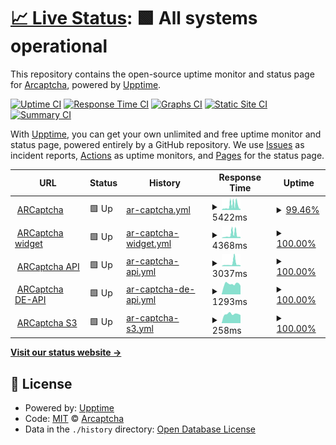 # [📈 Live Status](https://status.arcaptcha.ir): <!--live status--> **🟩 All systems operational**

This repository contains the open-source uptime monitor and status page for [Arcaptcha](https://arcaptcha.ir), powered by [Upptime](https://github.com/upptime/upptime).

[![Uptime CI](https://github.com/arcaptcha/ARCaptcha-monitoring/workflows/Uptime%20CI/badge.svg)](https://github.com/arcaptcha/ARCaptcha-monitoring/actions?query=workflow%3A%22Uptime+CI%22)
[![Response Time CI](https://github.com/arcaptcha/ARCaptcha-monitoring/workflows/Response%20Time%20CI/badge.svg)](https://github.com/arcaptcha/ARCaptcha-monitoring/actions?query=workflow%3A%22Response+Time+CI%22)
[![Graphs CI](https://github.com/arcaptcha/ARCaptcha-monitoring/workflows/Graphs%20CI/badge.svg)](https://github.com/arcaptcha/ARCaptcha-monitoring/actions?query=workflow%3A%22Graphs+CI%22)
[![Static Site CI](https://github.com/arcaptcha/ARCaptcha-monitoring/workflows/Static%20Site%20CI/badge.svg)](https://github.com/arcaptcha/ARCaptcha-monitoring/actions?query=workflow%3A%22Static+Site+CI%22)
[![Summary CI](https://github.com/arcaptcha/ARCaptcha-monitoring/workflows/Summary%20CI/badge.svg)](https://github.com/arcaptcha/ARCaptcha-monitoring/actions?query=workflow%3A%22Summary+CI%22)

With [Upptime](https://upptime.js.org), you can get your own unlimited and free uptime monitor and status page, powered entirely by a GitHub repository. We use [Issues](https://github.com/arcaptcha/ARCaptcha-monitoring/issues) as incident reports, [Actions](https://github.com/arcaptcha/ARCaptcha-monitoring/actions) as uptime monitors, and [Pages](https://status.arcaptcha.ir) for the status page.

<!--start: status pages-->
<!-- This summary is generated by Upptime (https://github.com/upptime/upptime) -->
<!-- Do not edit this manually, your changes will be overwritten -->
<!-- prettier-ignore -->
| URL | Status | History | Response Time | Uptime |
| --- | ------ | ------- | ------------- | ------ |
| <img alt="" src="https://icons.duckduckgo.com/ip3/arcaptcha.co.ico" height="13"> [ARCaptcha](https://arcaptcha.co/fa) | 🟩 Up | [ar-captcha.yml](https://github.com/arcaptcha/ARCaptcha-monitoring/commits/HEAD/history/ar-captcha.yml) | <details><summary><img alt="Response time graph" src="./graphs/ar-captcha/response-time-week.png" height="20"> 5422ms</summary><br><a href="https://status.arcaptcha.ir/history/ar-captcha"><img alt="Response time 4730" src="https://img.shields.io/endpoint?url=https%3A%2F%2Fraw.githubusercontent.com%2Farcaptcha%2FARCaptcha-monitoring%2FHEAD%2Fapi%2Far-captcha%2Fresponse-time.json"></a><br><a href="https://status.arcaptcha.ir/history/ar-captcha"><img alt="24-hour response time 1999" src="https://img.shields.io/endpoint?url=https%3A%2F%2Fraw.githubusercontent.com%2Farcaptcha%2FARCaptcha-monitoring%2FHEAD%2Fapi%2Far-captcha%2Fresponse-time-day.json"></a><br><a href="https://status.arcaptcha.ir/history/ar-captcha"><img alt="7-day response time 5422" src="https://img.shields.io/endpoint?url=https%3A%2F%2Fraw.githubusercontent.com%2Farcaptcha%2FARCaptcha-monitoring%2FHEAD%2Fapi%2Far-captcha%2Fresponse-time-week.json"></a><br><a href="https://status.arcaptcha.ir/history/ar-captcha"><img alt="30-day response time 3749" src="https://img.shields.io/endpoint?url=https%3A%2F%2Fraw.githubusercontent.com%2Farcaptcha%2FARCaptcha-monitoring%2FHEAD%2Fapi%2Far-captcha%2Fresponse-time-month.json"></a><br><a href="https://status.arcaptcha.ir/history/ar-captcha"><img alt="1-year response time 4706" src="https://img.shields.io/endpoint?url=https%3A%2F%2Fraw.githubusercontent.com%2Farcaptcha%2FARCaptcha-monitoring%2FHEAD%2Fapi%2Far-captcha%2Fresponse-time-year.json"></a></details> | <details><summary><a href="https://status.arcaptcha.ir/history/ar-captcha">99.46%</a></summary><a href="https://status.arcaptcha.ir/history/ar-captcha"><img alt="All-time uptime 99.48%" src="https://img.shields.io/endpoint?url=https%3A%2F%2Fraw.githubusercontent.com%2Farcaptcha%2FARCaptcha-monitoring%2FHEAD%2Fapi%2Far-captcha%2Fuptime.json"></a><br><a href="https://status.arcaptcha.ir/history/ar-captcha"><img alt="24-hour uptime 100.00%" src="https://img.shields.io/endpoint?url=https%3A%2F%2Fraw.githubusercontent.com%2Farcaptcha%2FARCaptcha-monitoring%2FHEAD%2Fapi%2Far-captcha%2Fuptime-day.json"></a><br><a href="https://status.arcaptcha.ir/history/ar-captcha"><img alt="7-day uptime 99.46%" src="https://img.shields.io/endpoint?url=https%3A%2F%2Fraw.githubusercontent.com%2Farcaptcha%2FARCaptcha-monitoring%2FHEAD%2Fapi%2Far-captcha%2Fuptime-week.json"></a><br><a href="https://status.arcaptcha.ir/history/ar-captcha"><img alt="30-day uptime 99.83%" src="https://img.shields.io/endpoint?url=https%3A%2F%2Fraw.githubusercontent.com%2Farcaptcha%2FARCaptcha-monitoring%2FHEAD%2Fapi%2Far-captcha%2Fuptime-month.json"></a><br><a href="https://status.arcaptcha.ir/history/ar-captcha"><img alt="1-year uptime 99.27%" src="https://img.shields.io/endpoint?url=https%3A%2F%2Fraw.githubusercontent.com%2Farcaptcha%2FARCaptcha-monitoring%2FHEAD%2Fapi%2Far-captcha%2Fuptime-year.json"></a></details>
| <img alt="" src="https://icons.duckduckgo.com/ip3/widget.arcaptcha.co.ico" height="13"> [ARCaptcha widget](https://widget.arcaptcha.co/1/api.js) | 🟩 Up | [ar-captcha-widget.yml](https://github.com/arcaptcha/ARCaptcha-monitoring/commits/HEAD/history/ar-captcha-widget.yml) | <details><summary><img alt="Response time graph" src="./graphs/ar-captcha-widget/response-time-week.png" height="20"> 4368ms</summary><br><a href="https://status.arcaptcha.ir/history/ar-captcha-widget"><img alt="Response time 1988" src="https://img.shields.io/endpoint?url=https%3A%2F%2Fraw.githubusercontent.com%2Farcaptcha%2FARCaptcha-monitoring%2FHEAD%2Fapi%2Far-captcha-widget%2Fresponse-time.json"></a><br><a href="https://status.arcaptcha.ir/history/ar-captcha-widget"><img alt="24-hour response time 1820" src="https://img.shields.io/endpoint?url=https%3A%2F%2Fraw.githubusercontent.com%2Farcaptcha%2FARCaptcha-monitoring%2FHEAD%2Fapi%2Far-captcha-widget%2Fresponse-time-day.json"></a><br><a href="https://status.arcaptcha.ir/history/ar-captcha-widget"><img alt="7-day response time 4368" src="https://img.shields.io/endpoint?url=https%3A%2F%2Fraw.githubusercontent.com%2Farcaptcha%2FARCaptcha-monitoring%2FHEAD%2Fapi%2Far-captcha-widget%2Fresponse-time-week.json"></a><br><a href="https://status.arcaptcha.ir/history/ar-captcha-widget"><img alt="30-day response time 2445" src="https://img.shields.io/endpoint?url=https%3A%2F%2Fraw.githubusercontent.com%2Farcaptcha%2FARCaptcha-monitoring%2FHEAD%2Fapi%2Far-captcha-widget%2Fresponse-time-month.json"></a><br><a href="https://status.arcaptcha.ir/history/ar-captcha-widget"><img alt="1-year response time 2152" src="https://img.shields.io/endpoint?url=https%3A%2F%2Fraw.githubusercontent.com%2Farcaptcha%2FARCaptcha-monitoring%2FHEAD%2Fapi%2Far-captcha-widget%2Fresponse-time-year.json"></a></details> | <details><summary><a href="https://status.arcaptcha.ir/history/ar-captcha-widget">100.00%</a></summary><a href="https://status.arcaptcha.ir/history/ar-captcha-widget"><img alt="All-time uptime 99.73%" src="https://img.shields.io/endpoint?url=https%3A%2F%2Fraw.githubusercontent.com%2Farcaptcha%2FARCaptcha-monitoring%2FHEAD%2Fapi%2Far-captcha-widget%2Fuptime.json"></a><br><a href="https://status.arcaptcha.ir/history/ar-captcha-widget"><img alt="24-hour uptime 100.00%" src="https://img.shields.io/endpoint?url=https%3A%2F%2Fraw.githubusercontent.com%2Farcaptcha%2FARCaptcha-monitoring%2FHEAD%2Fapi%2Far-captcha-widget%2Fuptime-day.json"></a><br><a href="https://status.arcaptcha.ir/history/ar-captcha-widget"><img alt="7-day uptime 100.00%" src="https://img.shields.io/endpoint?url=https%3A%2F%2Fraw.githubusercontent.com%2Farcaptcha%2FARCaptcha-monitoring%2FHEAD%2Fapi%2Far-captcha-widget%2Fuptime-week.json"></a><br><a href="https://status.arcaptcha.ir/history/ar-captcha-widget"><img alt="30-day uptime 100.00%" src="https://img.shields.io/endpoint?url=https%3A%2F%2Fraw.githubusercontent.com%2Farcaptcha%2FARCaptcha-monitoring%2FHEAD%2Fapi%2Far-captcha-widget%2Fuptime-month.json"></a><br><a href="https://status.arcaptcha.ir/history/ar-captcha-widget"><img alt="1-year uptime 99.77%" src="https://img.shields.io/endpoint?url=https%3A%2F%2Fraw.githubusercontent.com%2Farcaptcha%2FARCaptcha-monitoring%2FHEAD%2Fapi%2Far-captcha-widget%2Fuptime-year.json"></a></details>
| <img alt="" src="https://icons.duckduckgo.com/ip3/api.arcaptcha.ir.ico" height="13"> [ARCaptcha API](https://api.arcaptcha.ir/arcaptcha/api/heartbeat) | 🟩 Up | [ar-captcha-api.yml](https://github.com/arcaptcha/ARCaptcha-monitoring/commits/HEAD/history/ar-captcha-api.yml) | <details><summary><img alt="Response time graph" src="./graphs/ar-captcha-api/response-time-week.png" height="20"> 3037ms</summary><br><a href="https://status.arcaptcha.ir/history/ar-captcha-api"><img alt="Response time 2212" src="https://img.shields.io/endpoint?url=https%3A%2F%2Fraw.githubusercontent.com%2Farcaptcha%2FARCaptcha-monitoring%2FHEAD%2Fapi%2Far-captcha-api%2Fresponse-time.json"></a><br><a href="https://status.arcaptcha.ir/history/ar-captcha-api"><img alt="24-hour response time 1363" src="https://img.shields.io/endpoint?url=https%3A%2F%2Fraw.githubusercontent.com%2Farcaptcha%2FARCaptcha-monitoring%2FHEAD%2Fapi%2Far-captcha-api%2Fresponse-time-day.json"></a><br><a href="https://status.arcaptcha.ir/history/ar-captcha-api"><img alt="7-day response time 3037" src="https://img.shields.io/endpoint?url=https%3A%2F%2Fraw.githubusercontent.com%2Farcaptcha%2FARCaptcha-monitoring%2FHEAD%2Fapi%2Far-captcha-api%2Fresponse-time-week.json"></a><br><a href="https://status.arcaptcha.ir/history/ar-captcha-api"><img alt="30-day response time 1782" src="https://img.shields.io/endpoint?url=https%3A%2F%2Fraw.githubusercontent.com%2Farcaptcha%2FARCaptcha-monitoring%2FHEAD%2Fapi%2Far-captcha-api%2Fresponse-time-month.json"></a><br><a href="https://status.arcaptcha.ir/history/ar-captcha-api"><img alt="1-year response time 2628" src="https://img.shields.io/endpoint?url=https%3A%2F%2Fraw.githubusercontent.com%2Farcaptcha%2FARCaptcha-monitoring%2FHEAD%2Fapi%2Far-captcha-api%2Fresponse-time-year.json"></a></details> | <details><summary><a href="https://status.arcaptcha.ir/history/ar-captcha-api">100.00%</a></summary><a href="https://status.arcaptcha.ir/history/ar-captcha-api"><img alt="All-time uptime 99.00%" src="https://img.shields.io/endpoint?url=https%3A%2F%2Fraw.githubusercontent.com%2Farcaptcha%2FARCaptcha-monitoring%2FHEAD%2Fapi%2Far-captcha-api%2Fuptime.json"></a><br><a href="https://status.arcaptcha.ir/history/ar-captcha-api"><img alt="24-hour uptime 100.00%" src="https://img.shields.io/endpoint?url=https%3A%2F%2Fraw.githubusercontent.com%2Farcaptcha%2FARCaptcha-monitoring%2FHEAD%2Fapi%2Far-captcha-api%2Fuptime-day.json"></a><br><a href="https://status.arcaptcha.ir/history/ar-captcha-api"><img alt="7-day uptime 100.00%" src="https://img.shields.io/endpoint?url=https%3A%2F%2Fraw.githubusercontent.com%2Farcaptcha%2FARCaptcha-monitoring%2FHEAD%2Fapi%2Far-captcha-api%2Fuptime-week.json"></a><br><a href="https://status.arcaptcha.ir/history/ar-captcha-api"><img alt="30-day uptime 100.00%" src="https://img.shields.io/endpoint?url=https%3A%2F%2Fraw.githubusercontent.com%2Farcaptcha%2FARCaptcha-monitoring%2FHEAD%2Fapi%2Far-captcha-api%2Fuptime-month.json"></a><br><a href="https://status.arcaptcha.ir/history/ar-captcha-api"><img alt="1-year uptime 98.99%" src="https://img.shields.io/endpoint?url=https%3A%2F%2Fraw.githubusercontent.com%2Farcaptcha%2FARCaptcha-monitoring%2FHEAD%2Fapi%2Far-captcha-api%2Fuptime-year.json"></a></details>
| <img alt="" src="https://icons.duckduckgo.com/ip3/de-api.arcaptcha.co.ico" height="13"> [ARCaptcha DE-API](https://de-api.arcaptcha.co/arcaptcha/api/heartbeat) | 🟩 Up | [ar-captcha-de-api.yml](https://github.com/arcaptcha/ARCaptcha-monitoring/commits/HEAD/history/ar-captcha-de-api.yml) | <details><summary><img alt="Response time graph" src="./graphs/ar-captcha-de-api/response-time-week.png" height="20"> 1293ms</summary><br><a href="https://status.arcaptcha.ir/history/ar-captcha-de-api"><img alt="Response time 1325" src="https://img.shields.io/endpoint?url=https%3A%2F%2Fraw.githubusercontent.com%2Farcaptcha%2FARCaptcha-monitoring%2FHEAD%2Fapi%2Far-captcha-de-api%2Fresponse-time.json"></a><br><a href="https://status.arcaptcha.ir/history/ar-captcha-de-api"><img alt="24-hour response time 1381" src="https://img.shields.io/endpoint?url=https%3A%2F%2Fraw.githubusercontent.com%2Farcaptcha%2FARCaptcha-monitoring%2FHEAD%2Fapi%2Far-captcha-de-api%2Fresponse-time-day.json"></a><br><a href="https://status.arcaptcha.ir/history/ar-captcha-de-api"><img alt="7-day response time 1293" src="https://img.shields.io/endpoint?url=https%3A%2F%2Fraw.githubusercontent.com%2Farcaptcha%2FARCaptcha-monitoring%2FHEAD%2Fapi%2Far-captcha-de-api%2Fresponse-time-week.json"></a><br><a href="https://status.arcaptcha.ir/history/ar-captcha-de-api"><img alt="30-day response time 1325" src="https://img.shields.io/endpoint?url=https%3A%2F%2Fraw.githubusercontent.com%2Farcaptcha%2FARCaptcha-monitoring%2FHEAD%2Fapi%2Far-captcha-de-api%2Fresponse-time-month.json"></a><br><a href="https://status.arcaptcha.ir/history/ar-captcha-de-api"><img alt="1-year response time 1325" src="https://img.shields.io/endpoint?url=https%3A%2F%2Fraw.githubusercontent.com%2Farcaptcha%2FARCaptcha-monitoring%2FHEAD%2Fapi%2Far-captcha-de-api%2Fresponse-time-year.json"></a></details> | <details><summary><a href="https://status.arcaptcha.ir/history/ar-captcha-de-api">100.00%</a></summary><a href="https://status.arcaptcha.ir/history/ar-captcha-de-api"><img alt="All-time uptime 100.00%" src="https://img.shields.io/endpoint?url=https%3A%2F%2Fraw.githubusercontent.com%2Farcaptcha%2FARCaptcha-monitoring%2FHEAD%2Fapi%2Far-captcha-de-api%2Fuptime.json"></a><br><a href="https://status.arcaptcha.ir/history/ar-captcha-de-api"><img alt="24-hour uptime 100.00%" src="https://img.shields.io/endpoint?url=https%3A%2F%2Fraw.githubusercontent.com%2Farcaptcha%2FARCaptcha-monitoring%2FHEAD%2Fapi%2Far-captcha-de-api%2Fuptime-day.json"></a><br><a href="https://status.arcaptcha.ir/history/ar-captcha-de-api"><img alt="7-day uptime 100.00%" src="https://img.shields.io/endpoint?url=https%3A%2F%2Fraw.githubusercontent.com%2Farcaptcha%2FARCaptcha-monitoring%2FHEAD%2Fapi%2Far-captcha-de-api%2Fuptime-week.json"></a><br><a href="https://status.arcaptcha.ir/history/ar-captcha-de-api"><img alt="30-day uptime 100.00%" src="https://img.shields.io/endpoint?url=https%3A%2F%2Fraw.githubusercontent.com%2Farcaptcha%2FARCaptcha-monitoring%2FHEAD%2Fapi%2Far-captcha-de-api%2Fuptime-month.json"></a><br><a href="https://status.arcaptcha.ir/history/ar-captcha-de-api"><img alt="1-year uptime 100.00%" src="https://img.shields.io/endpoint?url=https%3A%2F%2Fraw.githubusercontent.com%2Farcaptcha%2FARCaptcha-monitoring%2FHEAD%2Fapi%2Far-captcha-de-api%2Fuptime-year.json"></a></details>
| <img alt="" src="https://icons.duckduckgo.com/ip3/api.arcaptcha.ir.ico" height="13"> [ARCaptcha S3](https://api.arcaptcha.ir/arcaptcha/api/s3) | 🟩 Up | [ar-captcha-s3.yml](https://github.com/arcaptcha/ARCaptcha-monitoring/commits/HEAD/history/ar-captcha-s3.yml) | <details><summary><img alt="Response time graph" src="./graphs/ar-captcha-s3/response-time-week.png" height="20"> 258ms</summary><br><a href="https://status.arcaptcha.ir/history/ar-captcha-s3"><img alt="Response time 1421" src="https://img.shields.io/endpoint?url=https%3A%2F%2Fraw.githubusercontent.com%2Farcaptcha%2FARCaptcha-monitoring%2FHEAD%2Fapi%2Far-captcha-s3%2Fresponse-time.json"></a><br><a href="https://status.arcaptcha.ir/history/ar-captcha-s3"><img alt="24-hour response time 291" src="https://img.shields.io/endpoint?url=https%3A%2F%2Fraw.githubusercontent.com%2Farcaptcha%2FARCaptcha-monitoring%2FHEAD%2Fapi%2Far-captcha-s3%2Fresponse-time-day.json"></a><br><a href="https://status.arcaptcha.ir/history/ar-captcha-s3"><img alt="7-day response time 258" src="https://img.shields.io/endpoint?url=https%3A%2F%2Fraw.githubusercontent.com%2Farcaptcha%2FARCaptcha-monitoring%2FHEAD%2Fapi%2Far-captcha-s3%2Fresponse-time-week.json"></a><br><a href="https://status.arcaptcha.ir/history/ar-captcha-s3"><img alt="30-day response time 272" src="https://img.shields.io/endpoint?url=https%3A%2F%2Fraw.githubusercontent.com%2Farcaptcha%2FARCaptcha-monitoring%2FHEAD%2Fapi%2Far-captcha-s3%2Fresponse-time-month.json"></a><br><a href="https://status.arcaptcha.ir/history/ar-captcha-s3"><img alt="1-year response time 1421" src="https://img.shields.io/endpoint?url=https%3A%2F%2Fraw.githubusercontent.com%2Farcaptcha%2FARCaptcha-monitoring%2FHEAD%2Fapi%2Far-captcha-s3%2Fresponse-time-year.json"></a></details> | <details><summary><a href="https://status.arcaptcha.ir/history/ar-captcha-s3">100.00%</a></summary><a href="https://status.arcaptcha.ir/history/ar-captcha-s3"><img alt="All-time uptime 99.08%" src="https://img.shields.io/endpoint?url=https%3A%2F%2Fraw.githubusercontent.com%2Farcaptcha%2FARCaptcha-monitoring%2FHEAD%2Fapi%2Far-captcha-s3%2Fuptime.json"></a><br><a href="https://status.arcaptcha.ir/history/ar-captcha-s3"><img alt="24-hour uptime 100.00%" src="https://img.shields.io/endpoint?url=https%3A%2F%2Fraw.githubusercontent.com%2Farcaptcha%2FARCaptcha-monitoring%2FHEAD%2Fapi%2Far-captcha-s3%2Fuptime-day.json"></a><br><a href="https://status.arcaptcha.ir/history/ar-captcha-s3"><img alt="7-day uptime 100.00%" src="https://img.shields.io/endpoint?url=https%3A%2F%2Fraw.githubusercontent.com%2Farcaptcha%2FARCaptcha-monitoring%2FHEAD%2Fapi%2Far-captcha-s3%2Fuptime-week.json"></a><br><a href="https://status.arcaptcha.ir/history/ar-captcha-s3"><img alt="30-day uptime 100.00%" src="https://img.shields.io/endpoint?url=https%3A%2F%2Fraw.githubusercontent.com%2Farcaptcha%2FARCaptcha-monitoring%2FHEAD%2Fapi%2Far-captcha-s3%2Fuptime-month.json"></a><br><a href="https://status.arcaptcha.ir/history/ar-captcha-s3"><img alt="1-year uptime 99.08%" src="https://img.shields.io/endpoint?url=https%3A%2F%2Fraw.githubusercontent.com%2Farcaptcha%2FARCaptcha-monitoring%2FHEAD%2Fapi%2Far-captcha-s3%2Fuptime-year.json"></a></details>

<!--end: status pages-->

[**Visit our status website →**](https://status.arcaptcha.ir)

## 📄 License

- Powered by: [Upptime](https://github.com/upptime/upptime)
- Code: [MIT](./LICENSE) © [Arcaptcha](https://arcaptcha.ir)
- Data in the `./history` directory: [Open Database License](https://opendatacommons.org/licenses/odbl/1-0/)
